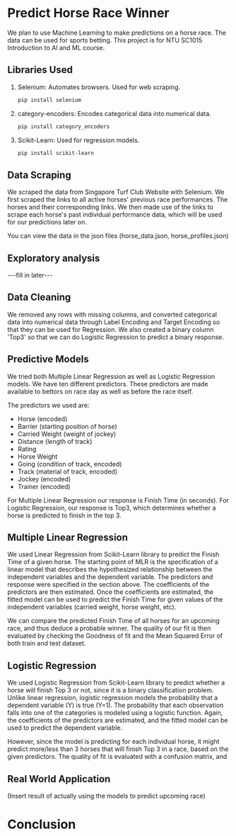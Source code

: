 # Predict Horse Race Winner
We plan to use Machine Learning to make predictions on a horse race. The data can be used for sports betting. This project is for NTU SC1015 Introduction to AI and ML course. 

## Libraries Used

1. Selenium: Automates browsers. Used for web scraping.
    
    ```bash
    pip install selenium
    ```

2. category-encoders: Encodes categorical data into numerical data.

    ```bash
    pip install category_encoders
    ```

3. Scikit-Learn: Used for regression models.

    ```bash
    pip install scikit-learn
    ```

## Data Scraping
We scraped the data from Singapore Turf Club Website with Selenium. We first scraped the links to all active horses' previous race performances. The horses and their corresponding links. We then made use of the links to scrape each horse's past individual performance data, which will be used for our predictions later on.

You can view the data in the json files (horse_data.json, horse_profiles.json)

## Exploratory analysis
---fill in later---

## Data Cleaning
We removed any rows with missing columns, and converted categorical data into numerical data through Label Encoding and Target Encoding so that they can be used for Regression. We also created a binary column 'Top3' so that we can do Logistic Regression to predict a binary response.

## Predictive Models
We tried both Multiple Linear Regression as well as Logistic Regression models. We have ten different predictors. These predictors are made available to bettors on race day as well as before the race itself. 

The predictors we used are:
- Horse (encoded)
- Barrier (starting position of horse)
- Carried Weight (weight of jockey)
- Distance (length of track)
- Rating 
- Horse Weight
- Going (condition of track, encoded)
- Track (material of track, encoded)
- Jockey (encoded)
- Trainer (encoded)

For Multiple Linear Regression our response is Finish Time (in seconds). For Logistic Regression, our response is Top3, which determines whether a horse is predicted to finish in the top 3.

## Multiple Linear Regression
We used Linear Regression from Scikit-Learn library to predict the Finish Time of a given horse. The starting point of MLR is the specification of a linear model that describes the hypothesized relationship between the independent variables and the dependent variable. The predictors and response were specified in the section above. The coefficients of the predictors are then estimated. Once the coefficients are estimated, the fitted model can be used to predict the Finish Time for given values of the independent variables (carried weight, horse weight, etc).

We can compare the predicted Finish Time of all horses for an upcoming race, and thus deduce a probable winner. The quality of our fit is then evaluated by checking the Goodness of fit and the Mean Squared Error of both train and test dataset.

## Logistic Regression
We used Logistic Regression from Scikit-Learn library to predict whether a horse will finish Top 3 or not, since it is a binary classification problem. Unlike linear regression, logistic regression models the probability that a dependent variable (Y) is true (Y=1). The probability that each observation falls into one of the categories is modeled using a logistic function. Again, the coefficients of the predictors are estimated, and the fitted model can be used to predict the dependent variable.


However, since the model is predicting for each individual horse, it might predict more/less than 3 horses that will finish Top 3 in a race, based on the given predictors. The quality of fit is evaluated with a confusion matrix, and 

## Real World Application
(Insert result of actually using the models to predict upcoming race)

# Conclusion




